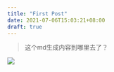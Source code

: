 ```yaml
---
title: "First Post"
date: 2021-07-06T15:03:21+08:00
draft: true
---
```



> 这个md生成内容到哪里去了？

![](https://user-images.githubusercontent.com/11403467/124553195-12172000-ddfa-11eb-9a07-3b8fdbf3038c.jpeg)

